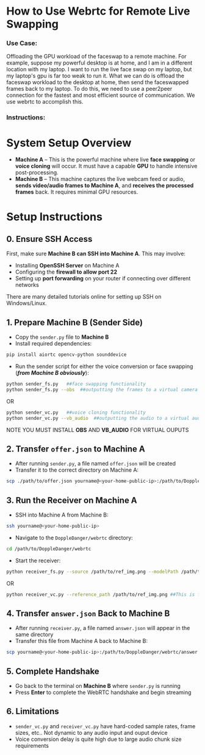 # How to Use Webrtc for Remote Live Swapping
### Use Case:
Offloading the GPU workload of the faceswap to a remote machine. For example, suppose my powerful desktop is at home, and I am in a different location with my laptop. I want to run the live face swap on my laptop, but my laptop's gpu is far too weak to run it. What we can do is offload the faceswap workload to the desktop at home, then send the faceswapped frames back to my laptop. To do this, we need to use a peer2peer connection for the fastest and most efficient source of communication. We use webrtc to accomplish this.

### Instructions:
# System Setup Overview

* **Machine A** – This is the powerful machine where live **face swapping** or **voice cloning** will occur. It must have a capable **GPU** to handle intensive post-processing.
* **Machine B** – This machine captures the live webcam feed or audio, **sends video/audio frames to Machine A**, and **receives the processed frames** back. It requires minimal GPU resources.

# Setup Instructions

## 0. Ensure SSH Access

First, make sure **Machine B can SSH into Machine A**. This may involve:

* Installing **OpenSSH Server** on Machine A
* Configuring the **firewall to allow port 22**
* Setting up **port forwarding** on your router if connecting over different networks

There are many detailed tutorials online for setting up SSH on Windows/Linux.

## 1. Prepare Machine B (Sender Side)

* Copy the `sender.py` file to **Machine B**
* Install required dependencies:

```bash
pip install aiortc opencv-python sounddevice
```

* Run the sender script for either the voice conversion or face swapping (***from Machine B obviously***):

```bash
python sender_fs.py   ##face swapping functionality
python sender_fs.py --obs  ##outputting the frames to a virtual camera on machine B 
```
OR  
```bash
python sender_vc.py   ##voice cloning functionality
python sender_vc.py --vb_audio  ##outputting the audio to a virtual audio on machine B
``` 

NOTE YOU MUST INSTALL **OBS** AND **VB_AUDIO** FOR VIRTUAL OUPUTS

## 2. Transfer `offer.json` to Machine A

* After running `sender.py`, a file named `offer.json` will be created
* Transfer it to the correct directory on Machine A:

```bash
scp ./path/to/offer.json yourname@<your-home-public-ip>:/path/to/DoppleDanger/webrtc/
```

## 3. Run the Receiver on Machine A

* SSH into Machine A from Machine B:

```bash
ssh yourname@<your-home-public-ip>
```

* Navigate to the `DoppleDanger/webrtc` directory:

```bash
cd /path/to/DoppleDanger/webrtc
```

* Start the receiver:

```bash
python receiver_fs.py --source /path/to/ref_img.png --modelPath /path/to/model.pth ##This is for face swapping
```
OR
```bash
python receiver_vc.py --reference_path /path/to/ref_img.png ##This is for voice cloning
```

## 4. Transfer `answer.json` Back to Machine B

* After running `receiver.py`, a file named `answer.json` will appear in the same directory
* Transfer this file from Machine A back to Machine B:

```bash
scp yourname@<your-home-public-ip>:/path/to/DoppleDanger/webrtc/answer.json ./path/to/sender.py/folder/
```

## 5. Complete Handshake

* Go back to the terminal on **Machine B** where `sender.py` is running
* Press **Enter** to complete the WebRTC handshake and begin streaming


## 6. Limitations
* `sender_vc.py` and `receiver_vc.py` have hard-coded sample rates, frame sizes, etc.. Not dynamic to any audio input and ouput device
* Voice conversion delay is quite high due to large audio chunk size requirements